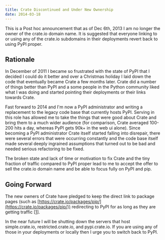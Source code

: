 ```yaml
---
title: Crate Discontinued and Under New Ownership
date: 2014-03-18
---
```


This is a Post hoc announcement that as of Dec 6th, 2013 I am no longer the
owner of the crate.io domain name. It is suggested that everyone linking to
or using any of the crate.io subdomains in their deployments revert back to
using PyPI proper.

## Rationale

In December of 2011 I became so frustrated with the state of PyPI that I
decided I could do it better and over a Christmas holiday I laid down the code
that eventually became Crate a few months later. Crate did a number of things
better than PyPI and a some people in the Python community liked what I was
doing and started pointing their deployments or their links towards Crate.

Fast forward to 2014 and I'm now a PyPI administrator and writing a replacement
to the legacy code base that currently hosts PyPI. Serving in this role has
allowed me to take the things that were good about Crate and bring them to a
much wider audience (for comparison, Crate averaged 100-200 hits a day, whereas
PyPI gets 90k+ in the web ui alone). Since becoming a PyPI administrator Crate
itself started falling into disrepair, there were several errors that were
occurring constantly and the code base itself made several deeply ingrained
assumptions that turned out to be bad and needed serious refactoring to be
fixed.

The broken state and lack of time or motivation to fix Crate and the tiny
fraction of traffic compared to PyPI proper lead to me to accept the offer to
sell the crate.io domain name and be able to focus fully on PyPI and pip.

## Going Forward

The new owners of Crate have pledged to keep the direct link to package pages
(such as [https://crate.io/packages/pip/](https://crate.io/packages/pip/))
redirecting to PyPI for as long as they are getting traffic [[1][1]].

In the near future I will be shutting down the servers that host
simple.crate.io, restricted.crate.io, and pypi.crate.io. If you are using any
of those in your deployments or locally then I urge you to switch back to PyPI.

[1]: https://crate.io/thanks-dstufft
